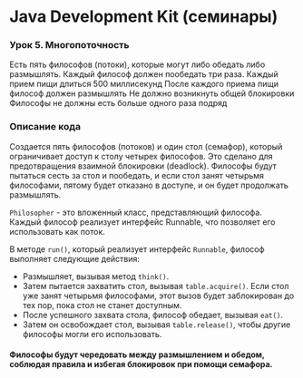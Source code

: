 # Java Development Kit (семинары)
### Урок 5. Многопоточность
Есть пять философов (потоки), которые могут либо обедать либо размышлять.
Каждый философ должен пообедать три раза. Каждый прием пищи длиться 500 миллисекунд
После каждого приема пищи философ должен размышлять
Не должно возникнуть общей блокировки
Философы не должны есть больше одного раза подряд

### Описание кода 

Cоздается пять философов (потоков) и один стол (семафор), который ограничивает доступ к столу четырех философов. Это сделано для предотвращения взаимной блокировки (deadlock). Философы будут пытаться сесть за стол и пообедать, и если стол занят четырьмя философами, пятому будет отказано в доступе, и он будет продолжать размышлять.

`Philosopher` - это вложенный класс, представляющий философа. Каждый философ реализует интерфейс Runnable, что позволяет его использовать как поток.

В методе `run()`, который реализует интерфейс `Runnable`, философ выполняет следующие действия:

- Размышляет, вызывая метод `think()`.
- Затем пытается захватить стол, вызывая `table.acquire()`. Если стол уже занят четырьмя философами, этот вызов будет заблокирован до тех пор, пока стол не станет доступным.
- После успешного захвата стола, философ обедает, вызывая `eat()`.
- Затем он освобождает стол, вызывая `table.release()`, чтобы другие философы могли его использовать.


#### Философы будут чередовать между размышлением и обедом, соблюдая правила и избегая блокировок при помощи семафора.
